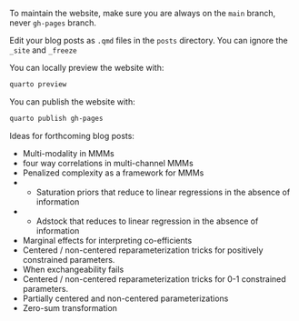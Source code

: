 To maintain the website, make sure you are always on the `main` branch, never `gh-pages` branch.

Edit your blog posts as `.qmd` files in the `posts` directory. You can ignore the `_site` and `_freeze`

You can locally preview the website with:

```bash
quarto preview
```

You can publish the website with:

```bash
quarto publish gh-pages
```

Ideas for forthcoming blog posts:

- Multi-modality in MMMs
- four way correlations in multi-channel MMMs
- Penalized complexity as a framework for MMMs
- - Saturation priors that reduce to linear regressions in the absence of information
- - Adstock that reduces to linear regression in the absence of information
- Marginal effects for interpreting co-efficients
- Centered / non-centered reparameterization tricks for positively constrained parameters.
- When exchangeability fails
- Centered / non-centered reparameterization tricks for 0-1 constrained parameters.
- Partially centered and non-centered parameterizations
- Zero-sum transformation